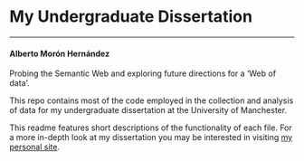 # My Undergraduate Dissertation
---
#### Alberto Morón Hernández

Probing the Semantic Web and exploring future directions for a ‘Web of data’.

This repo contains most of the code employed in the collection and analysis of data for my undergraduate dissertation at the University of Manchester.

This readme features short descriptions of the functionality of each file. For a more in-depth look at my dissertation you may be interested in visiting <a href="http://albertomh.com/academia/ug-dissertation.html" target="_blank">my personal site</a>.
